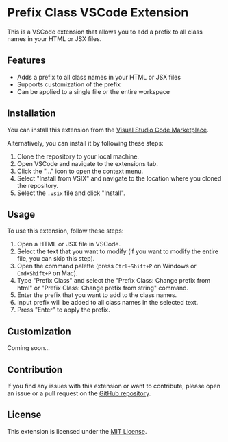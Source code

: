 # Prefix Class VSCode Extension

This is a VSCode extension that allows you to add a prefix to all class names in your HTML or JSX files.

## Features

- Adds a prefix to all class names in your HTML or JSX files
- Supports customization of the prefix
- Can be applied to a single file or the entire workspace

## Installation

You can install this extension from the [Visual Studio Code Marketplace](https://marketplace.visualstudio.com/items?itemName=Yensubldg.prefixclass).

Alternatively, you can install it by following these steps:

1. Clone the repository to your local machine.
2. Open VSCode and navigate to the extensions tab.
3. Click the "..." icon to open the context menu.
4. Select "Install from VSIX" and navigate to the location where you cloned the repository.
5. Select the `.vsix` file and click "Install".

## Usage

To use this extension, follow these steps:

1. Open a HTML or JSX file in VSCode.
2. Select the text that you want to modify (if you want to modify the entire file, you can skip this step).
3. Open the command palette (press `Ctrl+Shift+P` on Windows or `Cmd+Shift+P` on Mac).
4. Type "Prefix Class" and select the "Prefix Class: Change prefix from html" or "Prefix Class: Change prefix from string" command.
5. Enter the prefix that you want to add to the class names.
6. Input prefix will be added to all class names in the selected text.  
7. Press "Enter" to apply the prefix.

## Customization

Coming soon...

## Contribution

If you find any issues with this extension or want to contribute, please open an issue or a pull request on the [GitHub repository](https://github.com/yensubldg/prefix-class-vscode).

## License

This extension is licensed under the [MIT License](https://opensource.org/licenses/MIT).
